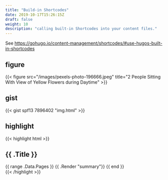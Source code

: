 ```yaml
---
title: "Build-in Shortcodes"
date: 2019-10-17T15:26:15Z
draft: false
weight: 10
description: "calling built-in Shortcodes into your content files."
---
```



See https://gohugo.io/content-management/shortcodes/#use-hugos-built-in-shortcodes


## figure

{{< figure src="/images/pexels-photo-196666.jpeg" title="2 People Sitting With View of Yellow Flowers during Daytime" >}}

## gist

{{< gist spf13 7896402 "img.html" >}}


## highlight

{{< highlight html >}}
<section id="main">
  <div>
   <h1 id="title">{{ .Title }}</h1>
    {{ range .Data.Pages }}
        {{ .Render "summary"}}
    {{ end }}
  </div>
</section>
{{< /highlight >}}